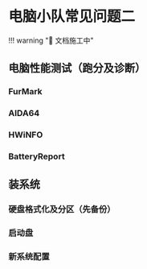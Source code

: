 # 电脑小队常见问题二

!!! warning ":construction: 文档施工中"

## 电脑性能测试（跑分及诊断）

### FurMark

### AIDA64

### HWiNFO

### BatteryReport



## 装系统

### 硬盘格式化及分区（先备份）

### 启动盘

### 新系统配置